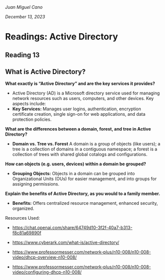 *Juan Miguel Cano*

*December 13, 2023*

# Readings: Active Directory

## Reading 13

## What is Active Directory?

**What exactly is “Active Directory” and are the key services it provides?**

- Active Directory (AD) is a Microsoft directory service used for managing network resources such as users, computers, and other devices. Key aspects include:
- **Key Services:** Manages user logins, authentication, encryption certificate creation, single sign-on for web applications, and data protection policies.

**What are the differences between a domain, forest, and tree in Active Directory?**

- **Domain vs. Tree vs. Forest** A domain is a group of objects (like users); a tree is a collection of domains in a contiguous namespace; a forest is a collection of trees with shared global cotalogs and configurations.

**How can objects (e.g. users, devices) within a domain be grouped?**

- **Grouping Objects:** Objects in a domain can be grouped into Organizational Units (OUs) for easier management, and into groups for assigning permissions.

**Explain the benefits of Active Directory, as you would to a family member.**

- **Benefits:** Offers centralized resource management, enhanced security, organized.

Resources Used:
- https://chat.openai.com/share/64749d10-3f2f-40a7-b313-f8c81a69890f

- https://www.cyberark.com/what-is/active-directory/

- https://www.professormesser.com/network-plus/n10-008/n10-008-video/dhcp-overview-n10-008/

- https://www.professormesser.com/network-plus/n10-008/n10-008-video/configuring-dhcp-n10-008/